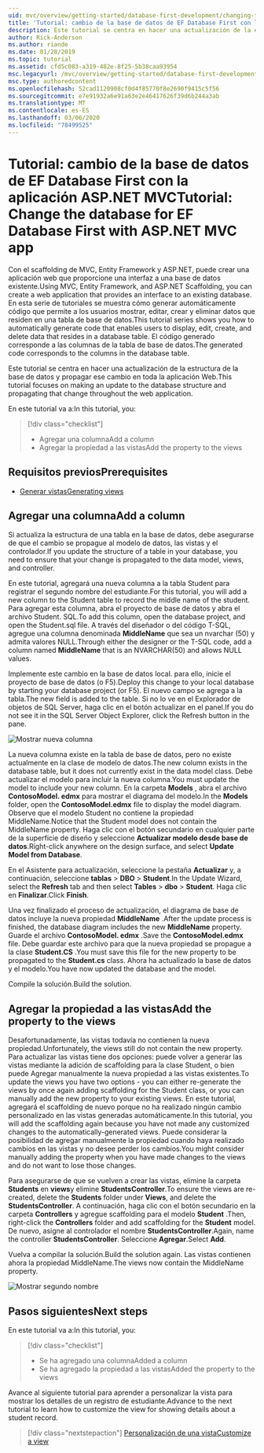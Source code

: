 ```yaml
---
uid: mvc/overview/getting-started/database-first-development/changing-the-database
title: 'Tutorial: cambio de la base de datos de EF Database First con la aplicación ASP.NET MVC'
description: Este tutorial se centra en hacer una actualización de la estructura de la base de datos y propagar ese cambio en toda la aplicación Web.
author: Rick-Anderson
ms.author: riande
ms.date: 01/28/2019
ms.topic: tutorial
ms.assetid: cfd5c083-a319-482e-8f25-5b38caa93954
msc.legacyurl: /mvc/overview/getting-started/database-first-development/changing-the-database
msc.type: authoredcontent
ms.openlocfilehash: 52cad1120908cf0d4f85770f8e2690f9415c5f56
ms.sourcegitcommit: e7e91932a6e91a63e2e46417626f39d6b244a3ab
ms.translationtype: MT
ms.contentlocale: es-ES
ms.lasthandoff: 03/06/2020
ms.locfileid: "78499525"
---
```

# <a name="tutorial-change-the-database-for-ef-database-first-with-aspnet-mvc-app"></a><span data-ttu-id="be2a0-103">Tutorial: cambio de la base de datos de EF Database First con la aplicación ASP.NET MVC</span><span class="sxs-lookup"><span data-stu-id="be2a0-103">Tutorial: Change the database for EF Database First with ASP.NET MVC app</span></span>

<span data-ttu-id="be2a0-104">Con el scaffolding de MVC, Entity Framework y ASP.NET, puede crear una aplicación web que proporcione una interfaz a una base de datos existente.</span><span class="sxs-lookup"><span data-stu-id="be2a0-104">Using MVC, Entity Framework, and ASP.NET Scaffolding, you can create a web application that provides an interface to an existing database.</span></span> <span data-ttu-id="be2a0-105">En esta serie de tutoriales se muestra cómo generar automáticamente código que permite a los usuarios mostrar, editar, crear y eliminar datos que residen en una tabla de base de datos.</span><span class="sxs-lookup"><span data-stu-id="be2a0-105">This tutorial series shows you how to automatically generate code that enables users to display, edit, create, and delete data that resides in a database table.</span></span> <span data-ttu-id="be2a0-106">El código generado corresponde a las columnas de la tabla de base de datos.</span><span class="sxs-lookup"><span data-stu-id="be2a0-106">The generated code corresponds to the columns in the database table.</span></span>

<span data-ttu-id="be2a0-107">Este tutorial se centra en hacer una actualización de la estructura de la base de datos y propagar ese cambio en toda la aplicación Web.</span><span class="sxs-lookup"><span data-stu-id="be2a0-107">This tutorial focuses on making an update to the database structure and propagating that change throughout the web application.</span></span>

<span data-ttu-id="be2a0-108">En este tutorial va a:</span><span class="sxs-lookup"><span data-stu-id="be2a0-108">In this tutorial, you:</span></span>

> [!div class="checklist"]
> * <span data-ttu-id="be2a0-109">Agregar una columna</span><span class="sxs-lookup"><span data-stu-id="be2a0-109">Add a column</span></span>
> * <span data-ttu-id="be2a0-110">Agregar la propiedad a las vistas</span><span class="sxs-lookup"><span data-stu-id="be2a0-110">Add the property to the views</span></span>

## <a name="prerequisites"></a><span data-ttu-id="be2a0-111">Requisitos previos</span><span class="sxs-lookup"><span data-stu-id="be2a0-111">Prerequisites</span></span>

* [<span data-ttu-id="be2a0-112">Generar vistas</span><span class="sxs-lookup"><span data-stu-id="be2a0-112">Generating views</span></span>](generating-views.md)

## <a name="add-a-column"></a><span data-ttu-id="be2a0-113">Agregar una columna</span><span class="sxs-lookup"><span data-stu-id="be2a0-113">Add a column</span></span>

<span data-ttu-id="be2a0-114">Si actualiza la estructura de una tabla en la base de datos, debe asegurarse de que el cambio se propague al modelo de datos, las vistas y el controlador.</span><span class="sxs-lookup"><span data-stu-id="be2a0-114">If you update the structure of a table in your database, you need to ensure that your change is propagated to the data model, views, and controller.</span></span>

<span data-ttu-id="be2a0-115">En este tutorial, agregará una nueva columna a la tabla Student para registrar el segundo nombre del estudiante.</span><span class="sxs-lookup"><span data-stu-id="be2a0-115">For this tutorial, you will add a new column to the Student table to record the middle name of the student.</span></span> <span data-ttu-id="be2a0-116">Para agregar esta columna, abra el proyecto de base de datos y abra el archivo Student. SQL.</span><span class="sxs-lookup"><span data-stu-id="be2a0-116">To add this column, open the database project, and open the Student.sql file.</span></span> <span data-ttu-id="be2a0-117">A través del diseñador o del código T-SQL, agregue una columna denominada **MiddleName** que sea un nvarchar (50) y admita valores NULL.</span><span class="sxs-lookup"><span data-stu-id="be2a0-117">Through either the designer or the T-SQL code, add a column named **MiddleName** that is an NVARCHAR(50) and allows NULL values.</span></span>

<span data-ttu-id="be2a0-118">Implemente este cambio en la base de datos local. para ello, inicie el proyecto de base de datos (o F5).</span><span class="sxs-lookup"><span data-stu-id="be2a0-118">Deploy this change to your local database by starting your database project (or F5).</span></span> <span data-ttu-id="be2a0-119">El nuevo campo se agrega a la tabla.</span><span class="sxs-lookup"><span data-stu-id="be2a0-119">The new field is added to the table.</span></span> <span data-ttu-id="be2a0-120">Si no lo ve en el Explorador de objetos de SQL Server, haga clic en el botón actualizar en el panel.</span><span class="sxs-lookup"><span data-stu-id="be2a0-120">If you do not see it in the SQL Server Object Explorer, click the Refresh button in the pane.</span></span>

![Mostrar nueva columna](changing-the-database/_static/image2.png)

<span data-ttu-id="be2a0-122">La nueva columna existe en la tabla de base de datos, pero no existe actualmente en la clase de modelo de datos.</span><span class="sxs-lookup"><span data-stu-id="be2a0-122">The new column exists in the database table, but it does not currently exist in the data model class.</span></span> <span data-ttu-id="be2a0-123">Debe actualizar el modelo para incluir la nueva columna.</span><span class="sxs-lookup"><span data-stu-id="be2a0-123">You must update the model to include your new column.</span></span> <span data-ttu-id="be2a0-124">En la carpeta **Models** , abra el archivo **ContosoModel. edmx** para mostrar el diagrama del modelo.</span><span class="sxs-lookup"><span data-stu-id="be2a0-124">In the **Models** folder, open the **ContosoModel.edmx** file to display the model diagram.</span></span> <span data-ttu-id="be2a0-125">Observe que el modelo Student no contiene la propiedad MiddleName.</span><span class="sxs-lookup"><span data-stu-id="be2a0-125">Notice that the Student model does not contain the MiddleName property.</span></span> <span data-ttu-id="be2a0-126">Haga clic con el botón secundario en cualquier parte de la superficie de diseño y seleccione **Actualizar modelo desde base de datos**.</span><span class="sxs-lookup"><span data-stu-id="be2a0-126">Right-click anywhere on the design surface, and select **Update Model from Database**.</span></span>

<span data-ttu-id="be2a0-127">En el Asistente para actualización, seleccione la pestaña **Actualizar** y, a continuación, seleccione **tablas** > **DBO** > **Student**.</span><span class="sxs-lookup"><span data-stu-id="be2a0-127">In the Update Wizard, select the **Refresh** tab and then select **Tables** > **dbo** > **Student**.</span></span> <span data-ttu-id="be2a0-128">Haga clic en **Finalizar**.</span><span class="sxs-lookup"><span data-stu-id="be2a0-128">Click **Finish**.</span></span>

<span data-ttu-id="be2a0-129">Una vez finalizado el proceso de actualización, el diagrama de base de datos incluye la nueva propiedad **MiddleName** .</span><span class="sxs-lookup"><span data-stu-id="be2a0-129">After the update process is finished, the database diagram includes the new **MiddleName** property.</span></span> <span data-ttu-id="be2a0-130">Guarde el archivo **ContosoModel. edmx** .</span><span class="sxs-lookup"><span data-stu-id="be2a0-130">Save the **ContosoModel.edmx** file.</span></span> <span data-ttu-id="be2a0-131">Debe guardar este archivo para que la nueva propiedad se propague a la clase **Student.CS** .</span><span class="sxs-lookup"><span data-stu-id="be2a0-131">You must save this file for the new property to be propagated to the **Student.cs** class.</span></span> <span data-ttu-id="be2a0-132">Ahora ha actualizado la base de datos y el modelo.</span><span class="sxs-lookup"><span data-stu-id="be2a0-132">You have now updated the database and the model.</span></span>

<span data-ttu-id="be2a0-133">Compile la solución.</span><span class="sxs-lookup"><span data-stu-id="be2a0-133">Build the solution.</span></span>

## <a name="add-the-property-to-the-views"></a><span data-ttu-id="be2a0-134">Agregar la propiedad a las vistas</span><span class="sxs-lookup"><span data-stu-id="be2a0-134">Add the property to the views</span></span>

<span data-ttu-id="be2a0-135">Desafortunadamente, las vistas todavía no contienen la nueva propiedad.</span><span class="sxs-lookup"><span data-stu-id="be2a0-135">Unfortunately, the views still do not contain the new property.</span></span> <span data-ttu-id="be2a0-136">Para actualizar las vistas tiene dos opciones: puede volver a generar las vistas mediante la adición de scaffolding para la clase Student, o bien puede Agregar manualmente la nueva propiedad a las vistas existentes.</span><span class="sxs-lookup"><span data-stu-id="be2a0-136">To update the views you have two options - you can either re-generate the views by once again adding scaffolding for the Student class, or you can manually add the new property to your existing views.</span></span> <span data-ttu-id="be2a0-137">En este tutorial, agregará el scaffolding de nuevo porque no ha realizado ningún cambio personalizado en las vistas generadas automáticamente.</span><span class="sxs-lookup"><span data-stu-id="be2a0-137">In this tutorial, you will add the scaffolding again because you have not made any customized changes to the automatically-generated views.</span></span> <span data-ttu-id="be2a0-138">Puede considerar la posibilidad de agregar manualmente la propiedad cuando haya realizado cambios en las vistas y no desee perder los cambios.</span><span class="sxs-lookup"><span data-stu-id="be2a0-138">You might consider manually adding the property when you have made changes to the views and do not want to lose those changes.</span></span>

<span data-ttu-id="be2a0-139">Para asegurarse de que se vuelven a crear las vistas, elimine la carpeta **Students** en **views**y elimine **StudentsController**.</span><span class="sxs-lookup"><span data-stu-id="be2a0-139">To ensure the views are re-created, delete the **Students** folder under **Views**, and delete the **StudentsController**.</span></span> <span data-ttu-id="be2a0-140">A continuación, haga clic con el botón secundario en la carpeta **Controllers** y agregue scaffolding para el modelo **Student** .</span><span class="sxs-lookup"><span data-stu-id="be2a0-140">Then, right-click the **Controllers** folder and add scaffolding for the **Student** model.</span></span> <span data-ttu-id="be2a0-141">De nuevo, asigne al controlador el nombre **StudentsController**.</span><span class="sxs-lookup"><span data-stu-id="be2a0-141">Again, name the controller **StudentsController**.</span></span> <span data-ttu-id="be2a0-142">Seleccione **Agregar**.</span><span class="sxs-lookup"><span data-stu-id="be2a0-142">Select **Add**.</span></span>

<span data-ttu-id="be2a0-143">Vuelva a compilar la solución.</span><span class="sxs-lookup"><span data-stu-id="be2a0-143">Build the solution again.</span></span> <span data-ttu-id="be2a0-144">Las vistas contienen ahora la propiedad MiddleName.</span><span class="sxs-lookup"><span data-stu-id="be2a0-144">The views now contain the MiddleName property.</span></span>

![Mostrar segundo nombre](changing-the-database/_static/image5.png)

## <a name="next-steps"></a><span data-ttu-id="be2a0-146">Pasos siguientes</span><span class="sxs-lookup"><span data-stu-id="be2a0-146">Next steps</span></span>

<span data-ttu-id="be2a0-147">En este tutorial va a:</span><span class="sxs-lookup"><span data-stu-id="be2a0-147">In this tutorial, you:</span></span>

> [!div class="checklist"]
> * <span data-ttu-id="be2a0-148">Se ha agregado una columna</span><span class="sxs-lookup"><span data-stu-id="be2a0-148">Added a column</span></span>
> * <span data-ttu-id="be2a0-149">Se ha agregado la propiedad a las vistas</span><span class="sxs-lookup"><span data-stu-id="be2a0-149">Added the property to the views</span></span>

<span data-ttu-id="be2a0-150">Avance al siguiente tutorial para aprender a personalizar la vista para mostrar los detalles de un registro de estudiante.</span><span class="sxs-lookup"><span data-stu-id="be2a0-150">Advance to the next tutorial to learn how to customize the view for showing details about a student record.</span></span>
> [!div class="nextstepaction"]
> [<span data-ttu-id="be2a0-151">Personalización de una vista</span><span class="sxs-lookup"><span data-stu-id="be2a0-151">Customize a view</span></span>](customizing-a-view.md)